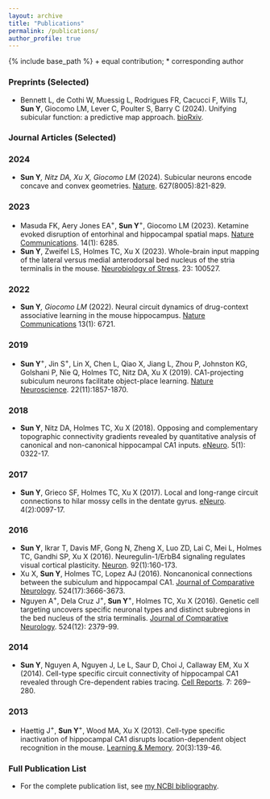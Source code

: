 ```yaml
---
layout: archive
title: "Publications"
permalink: /publications/
author_profile: true
---
```


{% include base_path %}
\+ equal contribution; * corresponding author
### Preprints (Selected)
* Bennett L, de Cothi W, Muessig L, Rodrigues FR, Cacucci F, Wills TJ, **Sun Y**, Giocomo LM, Lever C, Poulter S, Barry C (2024). Unifying subicular function: a predictive map approach. [bioRxiv](https://doi.org/10.1101/2024.11.06.622306).

### Journal Articles (Selected)

### 2024
* **Sun Y**<sup>*</sup>, Nitz DA, Xu X, Giocomo LM<sup>*</sup> (2024). Subicular neurons encode concave and convex geometries. [Nature](https://doi.org/10.1038/s41586-024-07139-z). 627(8005):821-829.

### 2023
* Masuda FK,  Aery Jones EA<sup>+</sup>, **Sun Y**<sup>+</sup>, Giocomo LM (2023). Ketamine evoked disruption of entorhinal and hippocampal spatial maps. [Nature Communications](https://doi.org/10.1038/s41467-023-41750-4). 14(1): 6285.
* **Sun Y**, Zweifel LS, Holmes TC, Xu X (2023). Whole-brain input mapping of the lateral versus medial anterodorsal bed nucleus of the stria terminalis in the mouse. [Neurobiology of Stress](https://doi.org/10.1016/j.ynstr.2023.100527). 23: 100527.

### 2022
* **Sun Y**<sup>*</sup>, Giocomo LM<sup>*</sup> (2022). Neural circuit dynamics of drug-context associative learning in the mouse hippocampus. [Nature Communications](https://doi.org/10.1038/s41467-022-34114-x) 13(1): 6721.

### 2019
* **Sun Y**<sup>+</sup>, Jin S<sup>+</sup>, Lin X, Chen L, Qiao X, Jiang L, Zhou P, Johnston KG, Golshani P, Nie Q, Holmes TC, Nitz DA, Xu X (2019). CA1-projecting subiculum neurons facilitate object-place learning. [Nature Neuroscience](https://doi.org/10.1038/s41593-019-0496-y). 22(11):1857-1870.

### 2018
* **Sun Y**, Nitz DA, Holmes TC, Xu X (2018). Opposing and complementary topographic connectivity gradients revealed by quantitative analysis of canonical and non-canonical hippocampal CA1 inputs. [eNeuro](https://doi.org/10.1523/ENEURO.0322-17.2018). 5(1): 0322-17.

### 2017
* **Sun Y**, Grieco SF, Holmes TC, Xu X (2017). Local and long-range circuit connections to hilar mossy cells in the dentate gyrus. [eNeuro](https://doi.org/10.1523/ENEURO.0097-17.2017). 4(2):0097-17.

### 2016
* **Sun Y**, Ikrar T, Davis MF, Gong N, Zheng X, Luo ZD, Lai C, Mei L, Holmes TC, Gandhi SP, Xu X (2016). Neuregulin-1/ErbB4 signaling regulates visual cortical plasticity. [Neuron](https://doi.org/10.1016/j.neuron.2016.08.033). 92(1):160-173.
* Xu X, **Sun Y**, Holmes TC, Lopez AJ (2016). Noncanonical connections between the subiculum and hippocampal CA1. [Journal of Comparative Neurology](https://doi.org/10.1002/cne.24024). 524(17):3666-3673. 
* Nguyen A<sup>+</sup>, Dela Cruz J<sup>+</sup>, **Sun Y**<sup>+</sup>, Holmes TC, Xu X (2016). Genetic cell targeting uncovers specific neuronal types and distinct subregions in the bed nucleus of the stria terminalis. [Journal of Comparative Neurology](https://doi.org/10.1002/cne.23954). 524(12): 2379-99. 

### 2014
* **Sun Y**, Nguyen A, Nguyen J, Le L, Saur D, Choi J, Callaway EM, Xu X (2014). Cell-type specific circuit connectivity of hippocampal CA1 revealed through Cre-dependent rabies tracing. [Cell Reports](https://doi.org/10.1016/j.celrep.2014.02.030). 7: 269–280.

### 2013
* Haettig J<sup>+</sup>, **Sun Y**<sup>+</sup>, Wood MA, Xu X (2013). Cell-type specific inactivation of hippocampal CA1 disrupts location-dependent object recognition in the mouse. [Learning & Memory](https://doi.org/10.1101/lm.027847.112). 20(3):139-46. 

### Full Publication List
* For the complete publication list, see [my NCBI bibliography](https://www.ncbi.nlm.nih.gov/myncbi/yanjun.sun.1/bibliography/public/).
